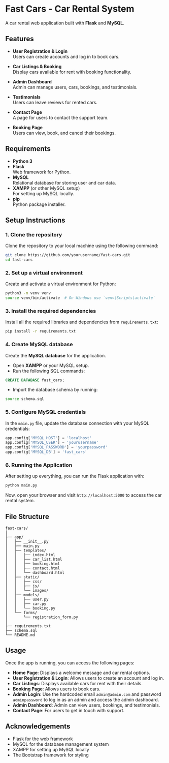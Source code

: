 # Fast Cars - Car Rental System

A car rental web application built with **Flask** and **MySQL**.

## Features

- **User Registration & Login**  
  Users can create accounts and log in to book cars.

- **Car Listings & Booking**  
  Display cars available for rent with booking functionality.

- **Admin Dashboard**  
  Admin can manage users, cars, bookings, and testimonials.

- **Testimonials**  
  Users can leave reviews for rented cars.

- **Contact Page**  
  A page for users to contact the support team.

- **Booking Page**  
  Users can view, book, and cancel their bookings.

## Requirements

- **Python 3**
- **Flask**  
  Web framework for Python.
- **MySQL**  
  Relational database for storing user and car data.
- **XAMPP** (or other MySQL setup)  
  For setting up MySQL locally.
- **pip**  
  Python package installer.

## Setup Instructions

### 1. Clone the repository
Clone the repository to your local machine using the following command:

```bash
git clone https://github.com/yourusername/fast-cars.git
cd fast-cars
```

### 2. Set up a virtual environment
Create and activate a virtual environment for Python:

```bash
python3 -m venv venv
source venv/bin/activate  # On Windows use `venv\Scripts\activate`
```

### 3. Install the required dependencies
Install all the required libraries and dependencies from `requirements.txt`:

```bash
pip install -r requirements.txt
```

### 4. Create MySQL database
Create the **MySQL database** for the application.

- Open **XAMPP** or your MySQL setup.
- Run the following SQL commands:

```sql
CREATE DATABASE fast_cars;
```

- Import the database schema by running:

```bash
source schema.sql
```

### 5. Configure MySQL credentials
In the `main.py` file, update the database connection with your MySQL credentials:

```python
app.config['MYSQL_HOST'] = 'localhost'
app.config['MYSQL_USER'] = 'yourusername'
app.config['MYSQL_PASSWORD'] = 'yourpassword'
app.config['MYSQL_DB'] = 'fast_cars'
```

### 6. Running the Application

After setting up everything, you can run the Flask application with:

```bash
python main.py
```

Now, open your browser and visit `http://localhost:5000` to access the car rental system.

## File Structure

```
fast-cars/
│
├── app/
│   ├── __init__.py
│   ├── main.py
│   ├── templates/
│   │   ├── index.html
│   │   ├── car_list.html
│   │   ├── booking.html
│   │   ├── contact.html
│   │   └── dashboard.html
│   ├── static/
│   │   ├── css/
│   │   ├── js/
│   │   └── images/
│   ├── models/
│   │   ├── user.py
│   │   ├── car.py
│   │   └── booking.py
│   └── forms/
│       └── registration_form.py
│
├── requirements.txt
├── schema.sql
└── README.md
```

## Usage

Once the app is running, you can access the following pages:

- **Home Page**: Displays a welcome message and car rental options.
- **User Registration & Login**: Allows users to create an account and log in.
- **Car Listings**: Displays available cars for rent with their details.
- **Booking Page**: Allows users to book cars.
- **Admin Login**: Use the hardcoded email `admin@admin.com` and password `adminpassword` to log in as an admin and access the admin dashboard.
- **Admin Dashboard**: Admin can view users, bookings, and testimonials.
- **Contact Page**: For users to get in touch with support.



## Acknowledgements

- Flask for the web framework
- MySQL for the database management system
- XAMPP for setting up MySQL locally
- The Bootstrap framework for styling

